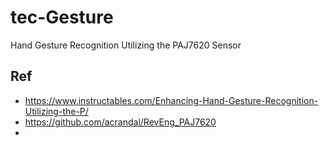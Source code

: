# tec-Gesture
Hand Gesture Recognition Utilizing the PAJ7620 Sensor




## Ref
- https://www.instructables.com/Enhancing-Hand-Gesture-Recognition-Utilizing-the-P/
- https://github.com/acrandal/RevEng_PAJ7620
- 

